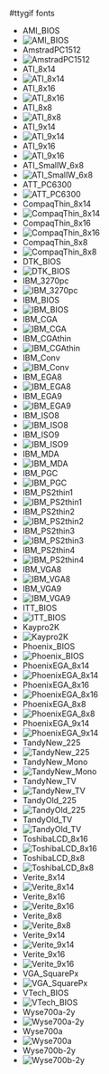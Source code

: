 #ttygif fonts

- AMI_BIOS
- ![AMI_BIOS](https://raw.githubusercontent.com/chris17453/ttygif-assets/master/fonts/preview/AMI_BIOS.gif)
- AmstradPC1512
- ![AmstradPC1512](https://raw.githubusercontent.com/chris17453/ttygif-assets/master/fonts/preview/AmstradPC1512.gif)
- ATI_8x14
- ![ATI_8x14](https://raw.githubusercontent.com/chris17453/ttygif-assets/master/fonts/preview/ATI_8x14.gif)
- ATI_8x16
- ![ATI_8x16](https://raw.githubusercontent.com/chris17453/ttygif-assets/master/fonts/preview/ATI_8x16.gif)
- ATI_8x8
- ![ATI_8x8](https://raw.githubusercontent.com/chris17453/ttygif-assets/master/fonts/preview/ATI_8x8.gif)
- ATI_9x14
- ![ATI_9x14](https://raw.githubusercontent.com/chris17453/ttygif-assets/master/fonts/preview/ATI_9x14.gif)
- ATI_9x16
- ![ATI_9x16](https://raw.githubusercontent.com/chris17453/ttygif-assets/master/fonts/preview/ATI_9x16.gif)
- ATI_SmallW_6x8
- ![ATI_SmallW_6x8](https://raw.githubusercontent.com/chris17453/ttygif-assets/master/fonts/preview/ATI_SmallW_6x8.gif)
- ATT_PC6300
- ![ATT_PC6300](https://raw.githubusercontent.com/chris17453/ttygif-assets/master/fonts/preview/ATT_PC6300.gif)
- CompaqThin_8x14
- ![CompaqThin_8x14](https://raw.githubusercontent.com/chris17453/ttygif-assets/master/fonts/preview/CompaqThin_8x14.gif)
- CompaqThin_8x16
- ![CompaqThin_8x16](https://raw.githubusercontent.com/chris17453/ttygif-assets/master/fonts/preview/CompaqThin_8x16.gif)
- CompaqThin_8x8
- ![CompaqThin_8x8](https://raw.githubusercontent.com/chris17453/ttygif-assets/master/fonts/preview/CompaqThin_8x8.gif)
- DTK_BIOS
- ![DTK_BIOS](https://raw.githubusercontent.com/chris17453/ttygif-assets/master/fonts/preview/DTK_BIOS.gif)
- IBM_3270pc
- ![IBM_3270pc](https://raw.githubusercontent.com/chris17453/ttygif-assets/master/fonts/preview/IBM_3270pc.gif)
- IBM_BIOS
- ![IBM_BIOS](https://raw.githubusercontent.com/chris17453/ttygif-assets/master/fonts/preview/IBM_BIOS.gif)
- IBM_CGA
- ![IBM_CGA](https://raw.githubusercontent.com/chris17453/ttygif-assets/master/fonts/preview/IBM_CGA.gif)
- IBM_CGAthin
- ![IBM_CGAthin](https://raw.githubusercontent.com/chris17453/ttygif-assets/master/fonts/preview/IBM_CGAthin.gif)
- IBM_Conv
- ![IBM_Conv](https://raw.githubusercontent.com/chris17453/ttygif-assets/master/fonts/preview/IBM_Conv.gif)
- IBM_EGA8
- ![IBM_EGA8](https://raw.githubusercontent.com/chris17453/ttygif-assets/master/fonts/preview/IBM_EGA8.gif)
- IBM_EGA9
- ![IBM_EGA9](https://raw.githubusercontent.com/chris17453/ttygif-assets/master/fonts/preview/IBM_EGA9.gif)
- IBM_ISO8
- ![IBM_ISO8](https://raw.githubusercontent.com/chris17453/ttygif-assets/master/fonts/preview/IBM_ISO8.gif)
- IBM_ISO9
- ![IBM_ISO9](https://raw.githubusercontent.com/chris17453/ttygif-assets/master/fonts/preview/IBM_ISO9.gif)
- IBM_MDA
- ![IBM_MDA](https://raw.githubusercontent.com/chris17453/ttygif-assets/master/fonts/preview/IBM_MDA.gif)
- IBM_PGC
- ![IBM_PGC](https://raw.githubusercontent.com/chris17453/ttygif-assets/master/fonts/preview/IBM_PGC.gif)
- IBM_PS2thin1
- ![IBM_PS2thin1](https://raw.githubusercontent.com/chris17453/ttygif-assets/master/fonts/preview/IBM_PS2thin1.gif)
- IBM_PS2thin2
- ![IBM_PS2thin2](https://raw.githubusercontent.com/chris17453/ttygif-assets/master/fonts/preview/IBM_PS2thin2.gif)
- IBM_PS2thin3
- ![IBM_PS2thin3](https://raw.githubusercontent.com/chris17453/ttygif-assets/master/fonts/preview/IBM_PS2thin3.gif)
- IBM_PS2thin4
- ![IBM_PS2thin4](https://raw.githubusercontent.com/chris17453/ttygif-assets/master/fonts/preview/IBM_PS2thin4.gif)
- IBM_VGA8
- ![IBM_VGA8](https://raw.githubusercontent.com/chris17453/ttygif-assets/master/fonts/preview/IBM_VGA8.gif)
- IBM_VGA9
- ![IBM_VGA9](https://raw.githubusercontent.com/chris17453/ttygif-assets/master/fonts/preview/IBM_VGA9.gif)
- ITT_BIOS
- ![ITT_BIOS](https://raw.githubusercontent.com/chris17453/ttygif-assets/master/fonts/preview/ITT_BIOS.gif)
- Kaypro2K
- ![Kaypro2K](https://raw.githubusercontent.com/chris17453/ttygif-assets/master/fonts/preview/Kaypro2K.gif)
- Phoenix_BIOS
- ![Phoenix_BIOS](https://raw.githubusercontent.com/chris17453/ttygif-assets/master/fonts/preview/Phoenix_BIOS.gif)
- PhoenixEGA_8x14
- ![PhoenixEGA_8x14](https://raw.githubusercontent.com/chris17453/ttygif-assets/master/fonts/preview/PhoenixEGA_8x14.gif)
- PhoenixEGA_8x16
- ![PhoenixEGA_8x16](https://raw.githubusercontent.com/chris17453/ttygif-assets/master/fonts/preview/PhoenixEGA_8x16.gif)
- PhoenixEGA_8x8
- ![PhoenixEGA_8x8](https://raw.githubusercontent.com/chris17453/ttygif-assets/master/fonts/preview/PhoenixEGA_8x8.gif)
- PhoenixEGA_9x14
- ![PhoenixEGA_9x14](https://raw.githubusercontent.com/chris17453/ttygif-assets/master/fonts/preview/PhoenixEGA_9x14.gif)
- TandyNew_225
- ![TandyNew_225](https://raw.githubusercontent.com/chris17453/ttygif-assets/master/fonts/preview/TandyNew_225.gif)
- TandyNew_Mono
- ![TandyNew_Mono](https://raw.githubusercontent.com/chris17453/ttygif-assets/master/fonts/preview/TandyNew_Mono.gif)
- TandyNew_TV
- ![TandyNew_TV](https://raw.githubusercontent.com/chris17453/ttygif-assets/master/fonts/preview/TandyNew_TV.gif)
- TandyOld_225
- ![TandyOld_225](https://raw.githubusercontent.com/chris17453/ttygif-assets/master/fonts/preview/TandyOld_225.gif)
- TandyOld_TV
- ![TandyOld_TV](https://raw.githubusercontent.com/chris17453/ttygif-assets/master/fonts/preview/TandyOld_TV.gif)
- ToshibaLCD_8x16
- ![ToshibaLCD_8x16](https://raw.githubusercontent.com/chris17453/ttygif-assets/master/fonts/preview/ToshibaLCD_8x16.gif)
- ToshibaLCD_8x8
- ![ToshibaLCD_8x8](https://raw.githubusercontent.com/chris17453/ttygif-assets/master/fonts/preview/ToshibaLCD_8x8.gif)
- Verite_8x14
- ![Verite_8x14](https://raw.githubusercontent.com/chris17453/ttygif-assets/master/fonts/preview/Verite_8x14.gif)
- Verite_8x16
- ![Verite_8x16](https://raw.githubusercontent.com/chris17453/ttygif-assets/master/fonts/preview/Verite_8x16.gif)
- Verite_8x8
- ![Verite_8x8](https://raw.githubusercontent.com/chris17453/ttygif-assets/master/fonts/preview/Verite_8x8.gif)
- Verite_9x14
- ![Verite_9x14](https://raw.githubusercontent.com/chris17453/ttygif-assets/master/fonts/preview/Verite_9x14.gif)
- Verite_9x16
- ![Verite_9x16](https://raw.githubusercontent.com/chris17453/ttygif-assets/master/fonts/preview/Verite_9x16.gif)
- VGA_SquarePx
- ![VGA_SquarePx](https://raw.githubusercontent.com/chris17453/ttygif-assets/master/fonts/preview/VGA_SquarePx.gif)
- VTech_BIOS
- ![VTech_BIOS](https://raw.githubusercontent.com/chris17453/ttygif-assets/master/fonts/preview/VTech_BIOS.gif)
- Wyse700a-2y
- ![Wyse700a-2y](https://raw.githubusercontent.com/chris17453/ttygif-assets/master/fonts/preview/Wyse700a-2y.gif)
- Wyse700a
- ![Wyse700a](https://raw.githubusercontent.com/chris17453/ttygif-assets/master/fonts/preview/Wyse700a.gif)
- Wyse700b-2y
- ![Wyse700b-2y](https://raw.githubusercontent.com/chris17453/ttygif-assets/master/fonts/preview/Wyse700b-2y.gif)

